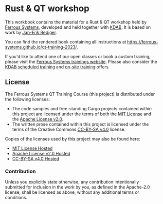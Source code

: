 # Rust & QT workshop

This workbook contains the material for a Rust & QT workshop held by [Ferrous Systems](https://ferrous-systems.com/), developed and held together with [KDAB](https://kdab.com). It is based on work by [Jan-Erik Rediger](https://fnordig.de/).

You can find the rendered book containing all instructions at <https://ferrous-systems.github.io/qt-training-2023/>.

If you'd like to attend one of our open classes or book a custom training, please visit the [Ferrous Systems trainings website](https://ferrous-systems.com/training/). 
Please also consider the [KDAB scheduled training](https://www.kdab.com/software-services/scheduled-training/) and [on-site training](https://www.kdab.com/software-services/on-site-training/) offers.

## License

The Ferrous Systems QT Training Course (this project) is distributed under the following licenses:

* The code samples and free-standing Cargo projects contained within this project are licensed under the terms of both the [MIT License] and the [Apache License v2.0].
* The written prose contained within this project is licensed under the terms of the Creative Commons [CC-BY-SA v4.0] license.

Copies of the licenses used by this project may also be found here:

* [MIT License Hosted]
* [Apache License v2.0 Hosted]
* [CC-BY-SA v4.0 Hosted]

[MIT License]: ./LICENSE-MIT
[Apache License v2.0]: ./LICENSE-APACHE
[CC-BY-SA v4.0]: ./LICENSE-CC-BY-SA
[MIT License Hosted]: https://opensource.org/licenses/MIT
[Apache License v2.0 Hosted]: http://www.apache.org/licenses/LICENSE-2.0
[CC-BY-SA v4.0 Hosted]: https://creativecommons.org/licenses/by-sa/4.0/legalcode

### Contribution

Unless you explicitly state otherwise, any contribution intentionally submitted for inclusion in the work by you, as defined in the Apache-2.0 license, shall be licensed as above, without any additional terms or conditions.
